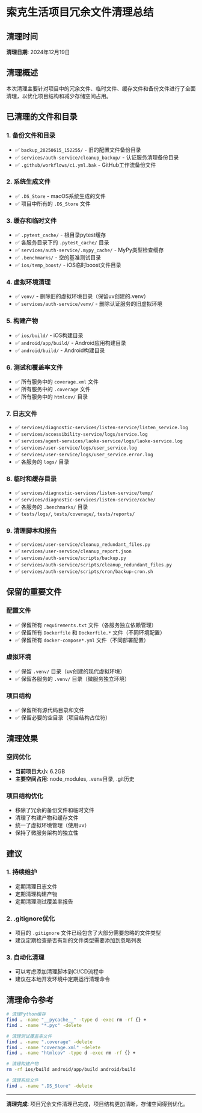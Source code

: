 # 索克生活项目冗余文件清理总结

## 清理时间
**清理日期**: 2024年12月19日

## 清理概述
本次清理主要针对项目中的冗余文件、临时文件、缓存文件和备份文件进行了全面清理，以优化项目结构和减少存储空间占用。

## 已清理的文件和目录

### 1. 备份文件和目录
- ✅ `backup_20250615_152255/` - 旧的配置文件备份目录
- ✅ `services/auth-service/cleanup_backup/` - 认证服务清理备份目录
- ✅ `.github/workflows/ci.yml.bak` - GitHub工作流备份文件

### 2. 系统生成文件
- ✅ `.DS_Store` - macOS系统生成的文件
- ✅ 项目中所有的 `.DS_Store` 文件

### 3. 缓存和临时文件
- ✅ `.pytest_cache/` - 根目录pytest缓存
- ✅ 各服务目录下的 `.pytest_cache/` 目录
- ✅ `services/auth-service/.mypy_cache/` - MyPy类型检查缓存
- ✅ `.benchmarks/` - 空的基准测试目录
- ✅ `ios/temp_boost/` - iOS临时boost文件目录

### 4. 虚拟环境清理
- ✅ `venv/` - 删除旧的虚拟环境目录（保留uv创建的.venv）
- ✅ `services/auth-service/venv/` - 删除认证服务的旧虚拟环境

### 5. 构建产物
- ✅ `ios/build/` - iOS构建目录
- ✅ `android/app/build/` - Android应用构建目录
- ✅ `android/build/` - Android构建目录

### 6. 测试和覆盖率文件
- ✅ 所有服务中的 `coverage.xml` 文件
- ✅ 所有服务中的 `.coverage` 文件
- ✅ 所有服务中的 `htmlcov/` 目录

### 7. 日志文件
- ✅ `services/diagnostic-services/listen-service/listen_service.log`
- ✅ `services/accessibility-service/logs/service.log`
- ✅ `services/agent-services/laoke-service/logs/laoke-service.log`
- ✅ `services/user-service/logs/user_service.log`
- ✅ `services/user-service/logs/user_service.error.log`
- ✅ 各服务的 `logs/` 目录

### 8. 临时和缓存目录
- ✅ `services/diagnostic-services/listen-service/temp/`
- ✅ `services/diagnostic-services/listen-service/cache/`
- ✅ 各服务的 `.benchmarks/` 目录
- ✅ `tests/logs/`, `tests/coverage/`, `tests/reports/`

### 9. 清理脚本和报告
- ✅ `services/user-service/cleanup_redundant_files.py`
- ✅ `services/user-service/cleanup_report.json`
- ✅ `services/auth-service/scripts/backup.py`
- ✅ `services/auth-service/scripts/cleanup_redundant_files.py`
- ✅ `services/auth-service/scripts/cron/backup-cron.sh`

## 保留的重要文件

### 配置文件
- ✅ 保留所有 `requirements.txt` 文件（各服务独立依赖管理）
- ✅ 保留所有 `Dockerfile` 和 `Dockerfile.*` 文件（不同环境配置）
- ✅ 保留所有 `docker-compose*.yml` 文件（不同部署配置）

### 虚拟环境
- ✅ 保留 `.venv/` 目录（uv创建的现代虚拟环境）
- ✅ 保留各服务的 `.venv/` 目录（微服务独立环境）

### 项目结构
- ✅ 保留所有源代码目录和文件
- ✅ 保留必要的空目录（项目结构占位符）

## 清理效果

### 空间优化
- **当前项目大小**: 6.2GB
- **主要空间占用**: node_modules, .venv目录, .git历史

### 项目结构优化
- 移除了冗余的备份文件和临时文件
- 清理了构建产物和缓存文件
- 统一了虚拟环境管理（使用uv）
- 保持了微服务架构的独立性

## 建议

### 1. 持续维护
- 定期清理日志文件
- 定期清理构建产物
- 定期清理测试覆盖率报告

### 2. .gitignore优化
- 项目的 `.gitignore` 文件已经包含了大部分需要忽略的文件类型
- 建议定期检查是否有新的文件类型需要添加到忽略列表

### 3. 自动化清理
- 可以考虑添加清理脚本到CI/CD流程中
- 建议在本地开发环境中定期运行清理命令

## 清理命令参考

```bash
# 清理Python缓存
find . -name "__pycache__" -type d -exec rm -rf {} +
find . -name "*.pyc" -delete

# 清理测试覆盖率文件
find . -name ".coverage" -delete
find . -name "coverage.xml" -delete
find . -name "htmlcov" -type d -exec rm -rf {} +

# 清理构建产物
rm -rf ios/build android/app/build android/build

# 清理系统文件
find . -name ".DS_Store" -delete
```

---

**清理完成**: 项目冗余文件清理已完成，项目结构更加清晰，存储空间得到优化。 